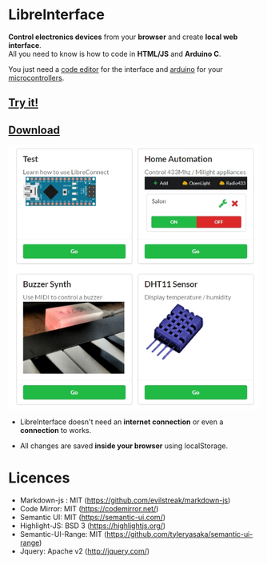 # LibreInterface
**Control electronics devices** from your **browser** and create **local web interface**.    
All you need to know is how to code in **HTML/JS** and **Arduino C**.   

You just need a [code editor](https://code.visualstudio.com/download) for the interface and [arduino](https://www.arduino.cc/en/main/software) for your [microcontrollers](https://en.wikipedia.org/wiki/Microcontroller). 

## [Try it!](http://madnerd.org/interface)         
## [Download](https://github.com/madnerdorg/libreinterface/archive/master.zip)      

![Screenshot of libreinterface](doc/libre_interface_demo.jpg)

* LibreInterface doesn't need an **internet connection** or even a **connection** to works.    

* All changes are saved **inside your browser** using localStorage.

# Licences
* Markdown-js : MIT (https://github.com/evilstreak/markdown-js)
* Code Mirror: MIT (https://codemirror.net/)    
* Semantic UI: MIT (https://semantic-ui.com/)   
* Highlight-JS: BSD 3 (https://highlightjs.org/)    
* Semantic-UI-Range: MIT (https://github.com/tyleryasaka/semantic-ui-range)
* Jquery: Apache v2 (http://jquery.com/)       
